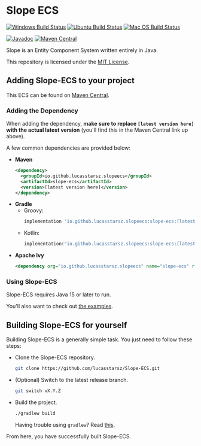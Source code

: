 # Slope ECS
[![Windows Build Status][Windows-Build-SVG]][Windows-Build-Action]
[![Ubuntu Build Status][Ubuntu-Build-SVG]][Ubuntu-Build-Action]
[![Mac OS Build Status][MacOS-Build-SVG]][MacOS-Build-Action]

[![Javadoc][JavaDoc-SVG]][JavaDoc]
[![Maven Central][Maven-Central-SVG]][Maven-Central]

Slope is an Entity Component System written entirely in Java.

This repository is licensed under the [MIT License][MIT-License].


## Adding Slope-ECS to your project
This ECS can be found on [Maven Central][Maven-Central].

### Adding the Dependency
When adding the dependency, **make sure to replace `[latest version here]` with the actual latest version** (you'll find this in the Maven Central link up above).

A few common dependencies are provided below:

- **Maven**
  ```xml
  <dependency>
    <groupId>io.github.lucasstarsz.slopeecs</groupId>
    <artifactId>slope-ecs</artifactId>
    <version>[latest version here]</version>
  </dependency>
  ```
- **Gradle**
    - Groovy:
      ```groovy
      implementation 'io.github.lucasstarsz.slopeecs:slope-ecs:[latest version here]'
      ```
    - Kotlin:
      ```kotlin
      implementation("io.github.lucasstarsz.slopeecs:slope-ecs:[latest version here]")
      ```
- **Apache Ivy**
  ```xml
  <dependency org="io.github.lucasstarsz.slopeecs" name="slope-ecs" rev="[latest version here]" />
  ```

### Using Slope-ECS

Slope-ECS requires Java 15 or later to run.

You'll also want to check out [the examples](src/examples).


## Building Slope-ECS for yourself
Building Slope-ECS is a generally simple task. You just need to follow these steps:

- Clone the Slope-ECS repository.
  ```bash
  git clone https://github.com/lucasstarsz/Slope-ECS.git
  ```
- (Optional) Switch to the latest release branch.
  ```bash
  git switch vX.Y.Z
  ```
- Build the project.
  ```bash
  ./gradlew build
  ```
  Having trouble using `gradlew`? Read [this][Terminals Are Different].

From here, you have successfully built Slope-ECS.


[Windows-Build-Action]: https://github.com/lucasstarsz/Slope-ECS/actions?query=workflow%3ABuild-Windows "Windows Build Status"
[Windows-Build-SVG]: https://github.com/lucasstarsz/Slope-ECS/workflows/Build-Windows/badge.svg

[Ubuntu-Build-Action]: https://github.com/lucasstarsz/Slope-ECS/actions?query=workflow%3ABuild-Ubuntu "Ubuntu Build Status"
[Ubuntu-Build-SVG]: https://github.com/lucasstarsz/Slope-ECS/workflows/Build-Ubuntu/badge.svg

[MacOS-Build-Action]: https://github.com/lucasstarsz/Slope-ECS/actions?query=workflow%3ABuild-MacOS "Mac OS Build Status"
[MacOS-Build-SVG]: https://github.com/lucasstarsz/Slope-ECS/workflows/Build-MacOS/badge.svg

[Maven-Central]: https://maven-badges.herokuapp.com/maven-central/io.github.lucasstarsz.slopeecs/slope-ecs "Slope ECS on Maven Central"
[Maven-Central-SVG]: https://maven-badges.herokuapp.com/maven-central/io.github.lucasstarsz.slopeecs/slope-ecs/badge.svg

[JavaDoc]: https://javadoc.io/doc/io.github.lucasstarsz.slopeecs/slope-ecs "Slope ECS Documentation"
[JavaDoc-SVG]: https://javadoc.io/badge2/io.github.lucasstarsz.slopeecs/slope-ecs/javadoc.svg

[MIT-License]: LICENSE.txt "MIT Licensing"

[Terminals Are Different]: https://gist.github.com/lucasstarsz/9bbc306f8655b916367d557043e498ad "Terminals Access Files Differently"
